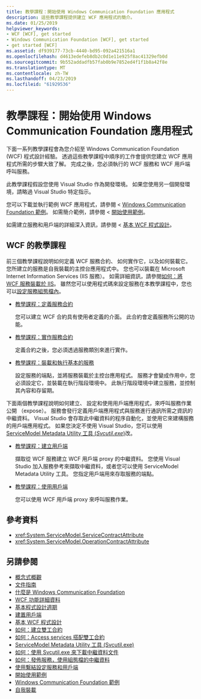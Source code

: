 ```yaml
---
title: 教學課程：開始使用 Windows Communication Foundation 應用程式
description: 這些教學課程提供建立 WCF 應用程式的簡介。
ms.date: 01/25/2019
helpviewer_keywords:
- WCF [WCF], get started
- Windows Communication Foundation [WCF], get started
- get started [WCF]
ms.assetid: df939177-73cb-4440-bd95-092a421516a1
ms.openlocfilehash: d4613edefeb8db2c0d1e11e925f8ac41329efb0d
ms.sourcegitcommit: 9b552addadfb57fab0b9e7852ed4f1f1b8a42f8e
ms.translationtype: MT
ms.contentlocale: zh-TW
ms.lasthandoff: 04/23/2019
ms.locfileid: "61929536"
---
```

# <a name="tutorial-get-started-with-windows-communication-foundation-applications"></a>教學課程：開始使用 Windows Communication Foundation 應用程式
下面一系列教學課程會為您介紹至 Windows Communication Foundation (WCF) 程式設計經驗。 透過這些教學課程中順序的工作會提供您建立 WCF 應用程式所需的步驟大致了解。 完成之後，您必須執行的 WCF 服務和 WCF 用戶端呼叫服務。 

此教學課程假設您使用 Visual Studio 作為開發環境。 如果您使用另一個開發環境，請略過 Visual Studio 特定指示。 

您可以下載並執行範例 WCF 應用程式，請參閱 < [Windows Communication Foundation 範例](samples/index.md)。 如需簡介範例，請參閱 <<c0> [ 開始使用範例](samples/getting-started-sample.md)。

如需建立服務和用戶端的詳細深入資訊，請參閱 <<c0> [ 基本 WCF 程式設計](basic-wcf-programming.md)。

## <a name="wcf-tutorials"></a>WCF 的教學課程

前三個教學課程說明如何定義 WCF 服務合約、 如何實作它，以及如何裝載它。 您所建立的服務是自我裝載的主控台應用程式中。 您也可以裝載在 Microsoft Internet Information Services (IIS 服務）。 如需詳細資訊，請參閱[如何：將 WCF 服務裝載於 IIS](feature-details/how-to-host-a-wcf-service-in-iis.md)。 雖然您可以使用程式碼來設定服務在本教學課程中，您也可以[設定服務組態檔內](configuring-services-using-configuration-files.md)。 

- [教學課程：定義服務合約](how-to-define-a-wcf-service-contract.md)

    您可以建立 WCF 合約具有使用者定義的介面。 此合約會定義服務所公開的功能。

- [教學課程：實作服務合約](how-to-implement-a-wcf-contract.md)

    定義合約之後，您必須透過服務類別來進行實作。

- [教學課程：裝載和執行基本的服務](how-to-host-and-run-a-basic-wcf-service.md)

    設定服務的端點，並將服務裝載於主控台應用程式。 服務才會變成作用中，您必須設定它，並裝載在執行階段環境中。 此執行階段環境中建立服務，並控制其內容和存留期。

下面兩個教學課程說明如何建立、 設定和使用用戶端應用程式，來呼叫服務作業公開 （expose）。 服務會發行定義用戶端應用程式與服務進行通訊所需之資訊的中繼資料。 Visual Studio 會存取此中繼資料的程序自動化，並使用它來建構服務的用戶端應用程式。 如果您決定不使用 Visual Studio，您可以使用[ServiceModel Metadata Utility 工具 (*Svcutil.exe*)](servicemodel-metadata-utility-tool-svcutil-exe.md)改。

- [教學課程：建立用戶端](how-to-create-a-wcf-client.md)

    擷取從 WCF 服務建立 WCF 用戶端 proxy 的中繼資料。 您使用 Visual Studio 加入服務參考來擷取中繼資料，或者您可以使用 ServiceModel Metadata Utility 工具。 您指定用戶端用來存取服務的端點。

- [教學課程：使用用戶端](how-to-use-a-wcf-client.md)

    您可以使用 WCF 用戶端 proxy 來呼叫服務作業。

## <a name="reference"></a>參考資料

- <xref:System.ServiceModel.ServiceContractAttribute>
- <xref:System.ServiceModel.OperationContractAttribute>

## <a name="see-also"></a>另請參閱

- [概念式概觀](conceptual-overview.md)
- [文件指南](guide-to-the-documentation.md)
- [什麼是 Windows Communication Foundation](whats-wcf.md)
- [WCF 功能詳細資料](feature-details/index.md)
- [基本程式設計週期](basic-programming-lifecycle.md)
- [建置用戶端](building-clients.md)
- [基本 WCF 程式設計](basic-wcf-programming.md)
- [如何：建立雙工合約](feature-details/how-to-create-a-duplex-contract.md)
- [如何：Access services 搭配雙工合約](feature-details/how-to-access-services-with-a-duplex-contract.md)
- [ServiceModel Metadata Utility 工具 (Svcutil.exe)](servicemodel-metadata-utility-tool-svcutil-exe.md)
- [如何：使用 Svcutil.exe 來下載中繼資料文件](feature-details/how-to-use-svcutil-exe-to-download-metadata-documents.md)
- [如何：發佈服務，使用組態檔的中繼資料](feature-details/how-to-publish-metadata-for-a-service-using-a-configuration-file.md)
- [使用繫結設定服務和用戶端](using-bindings-to-configure-services-and-clients.md)
- [開始使用範例](samples/getting-started-sample.md)
- [Windows Communication Foundation 範例](samples/index.md)
- [自我裝載](samples/self-host.md)
